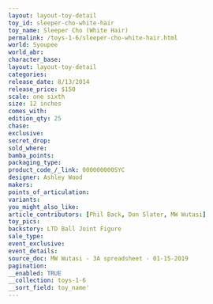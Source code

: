 ```yaml
---
layout: layout-toy-detail 
toy_id: sleeper-cho-white-hair
toy_name: Sleeper Cho (White Hair)
permalink: /toys-1-6/sleeper-cho-white-hair.html
world: Syoupee
world_abr: 
character_base: 
layout: layout-toy-detail
categories: 
release_date: 8/13/2014
release_price: $150 
scale: one sixth
size: 12 inches
comes_with: 
edition_qty: 25
chase: 
exclusive: 
secret_drop: 
sold_where: 
bamba_points: 
packaging_type: 
product_code_/_link: 000000000SYC
designer: Ashley Wood
makers: 
points_of_articulation: 
variants: 
you_might_also_like: 
article_contributors: [Phil Back, Don Slater, MW Wutasi]
toy_pics: 
backstory: LTD Ball Joint Figure
sale_type: 
event_exclusive: 
event_details: 
source_doc: MW Wutasi - 3A spreadsheet - 01-15-2019
pagination: 
__enabled: TRUE
__collection: toys-1-6
__sort_field: toy_name'
---
```

